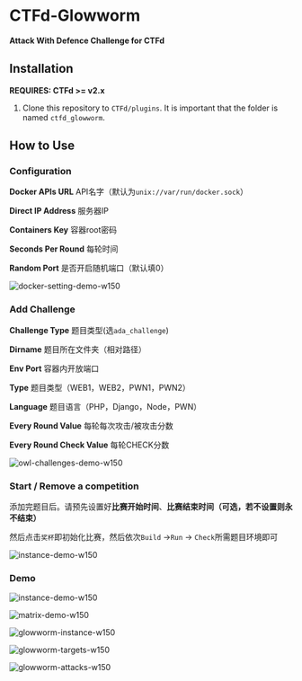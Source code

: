 # CTFd-Glowworm

**Attack With Defence Challenge for CTFd**



## Installation

**REQUIRES: CTFd >= v2.x**

1. Clone this repository to `CTFd/plugins`. It is important that the folder is
named `ctfd_glowworm`.

## How to Use

### Configuration

**Docker APIs URL** API名字（默认为`unix://var/run/docker.sock`）

**Direct IP Address** 服务器IP

**Containers Key** 容器root密码

**Seconds Per Round** 每轮时间

**Random Port** 是否开启随机端口（默认填0）

![docker-setting-demo-w150](./assets/demo_img/glowworm-competition-settings_shrink.png)






### Add Challenge

**Challenge Type** 题目类型(选`ada_challenge`)

**Dirname** 题目所在文件夹（相对路径）

**Env Port** 容器内开放端口

**Type** 题目类型（WEB1，WEB2，PWN1，PWN2）

**Language** 题目语言（PHP，Django，Node，PWN）

**Every Round Value** 每轮每次攻击/被攻击分数

**Every Round Check Value** 每轮CHECK分数

![owl-challenges-demo-w150](./assets/demo_img/glowworm-add-challenge_shrink.png)

### Start / Remove a competition

添加完题目后。请预先设置好**比赛开始时间**、**比赛结束时间（可选，若不设置则永不结束）**

然后点击`奖杯`即初始化比赛，然后依次`Build` ->`Run` -> `Check`所需题目环境即可

![instance-demo-w150](./assets/demo_img/glowworm-environments_shrink.png)

### Demo

![instance-demo-w150](./assets/demo_img/glowworm-instances_shrink.png)

![matrix-demo-w150](./assets/demo_img/glowworm-matrix_shrink.png)

![glowworm-instance-w150](./assets/demo_img/glowworm-instance_shrink.jpg)

![glowworm-targets-w150](./assets/demo_img/glowworm-targets_shrink.jpg)

![glowworm-attacks-w150](./assets/demo_img/glowworm-attacks_shrink.jpg)